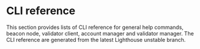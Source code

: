# CLI reference

This section provides lists of CLI reference for general help commands, beacon node, validator client, account manager and validator manager. The CLI reference are generated from the latest Lighthouse unstable branch.
